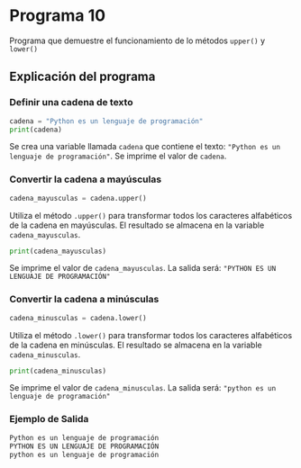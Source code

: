 # Programa 10
Programa que demuestre el funcionamiento de lo métodos `upper()` y `lower()`
## Explicación del programa
### Definir una cadena de texto
```python
cadena = "Python es un lenguaje de programación"
print(cadena)
```
Se crea una variable llamada `cadena` que contiene el texto: `"Python es un lenguaje de programación"`.
Se imprime el valor de `cadena`.

### Convertir la cadena a mayúsculas
```python
cadena_mayusculas = cadena.upper()
```
Utiliza el método `.upper()` para transformar todos los caracteres alfabéticos de la cadena en mayúsculas. El resultado se almacena en la variable `cadena_mayusculas`.
```python
print(cadena_mayusculas)
```
Se imprime el valor de `cadena_mayusculas`. La salida será: `"PYTHON ES UN LENGUAJE DE PROGRAMACIÓN"`

### Convertir la cadena a minúsculas
```python
cadena_minusculas = cadena.lower()
```
Utiliza el método `.lower()` para transformar todos los caracteres alfabéticos de la cadena en minúsculas. El resultado se almacena en la variable `cadena_minusculas`.
```python
print(cadena_minusculas)
```
Se imprime el valor de `cadena_minusculas`. La salida será: `"python es un lenguaje de programación"`

### Ejemplo de Salida
```python
Python es un lenguaje de programación
PYTHON ES UN LENGUAJE DE PROGRAMACIÓN
python es un lenguaje de programación
```

